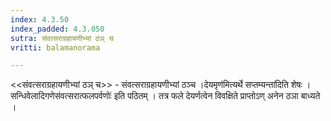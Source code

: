 ```yaml
---
index: 4.3.50
index_padded: 4.3.050
sutra: संवत्सराग्रहायणीभ्यां ठञ् च
vritti: balamanorama

---
```

<<संवत्सराग्रहायणीभ्यां ठञ् च>> - संवत्सराग्रहायणीभ्यां ठञ्च ।देयमृण॑मित्यर्थे सप्तम्यन्ता॑दिति शेषः । सन्धिवेलादिगणेसंवत्सरात्फलपर्वणोः॑ इति पठितम् । तत्र फले देयर्णत्वेन विवक्षिते प्राप्तोऽण् अनेन ठञा बाध्यते । 